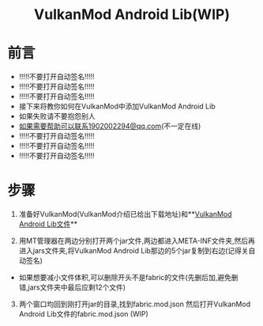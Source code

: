 <div align="center">

# VulkanMod Android Lib(WIP)

</div>

# 前言

 - !!!!!不要打开自动签名!!!!!
 - !!!!!不要打开自动签名!!!!!
 - !!!!!不要打开自动签名!!!!!
 - 接下来将教你如何在VulkanMod中添加VulkanMod Android Lib
 - 如果失败请不要抱怨别人
 - 如果需要帮助可以联系1902002294@qq.com(不一定在线)
 - !!!!!不要打开自动签名!!!!!
 - !!!!!不要打开自动签名!!!!!
 - !!!!!不要打开自动签名!!!!!
 
# 步骤
 1. 准备好VulkanMod(VulkanMod介绍已给出下载地址)和**[VulkanMod Android Lib文件](https://www.curseforge.com/minecraft/mc-mods/vulkanmod-android-libs)**
 
 2. 用MT管理器在两边分别打开两个jar文件,两边都进入META-INF文件夹,然后再进入jars文件夹,将VulkanMod Android Lib那边的5个jar复制到右边(记得关自动签名)
  - 如果想要减小文件体积,可以删除开头不是fabric的文件(先删后加,避免删错,jars文件夹中最后应剩12个文件)
  
 3. 两个窗口均回到刚打开jar的目录,找到fabric.mod.json 然后打开VulkanMod Android Lib文件的fabric.mod.json     (WIP)

 


